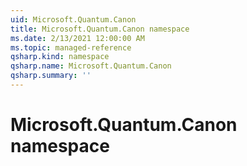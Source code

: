 ```yaml
---
uid: Microsoft.Quantum.Canon
title: Microsoft.Quantum.Canon namespace
ms.date: 2/13/2021 12:00:00 AM
ms.topic: managed-reference
qsharp.kind: namespace
qsharp.name: Microsoft.Quantum.Canon
qsharp.summary: ''
---
```


# Microsoft.Quantum.Canon namespace



